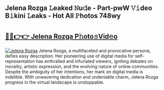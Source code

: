 ## Jelena Rozga 𝙻eaked 𝙽u𝚍e - Part-pwW 𝚅𝚒deo B𝚒kini 𝙻eaks - Hot All 𝙿hotos 748wy

# <h2><a href="http://ld1h7hz.urlbe.top/?page=Jelena+Rozga">🔗🔗👉👉 Jelena Rozga P𝚑oto𝚜Vid𝚎o</a></h2>

[![Jelena Rozga](https://i.imgur.com/eBuTRDB.gif)](http://ld1h7hz.urlbe.top/?page=Jelena+Rozga)
Jelena Rozga, a multifaceted and provocative persona, defies easy description. Her pioneering use of digital media for self-representation has enthralled and infuriated viewers, igniting debates on morality, artistic expression, and the evolving nature of online communities. Despite the ambiguity of her intentions, her mark on digital media is indelible. With unwavering dedication and undeniable charm, Jelena Rozga progress in the virtual landscape is unstoppable.
